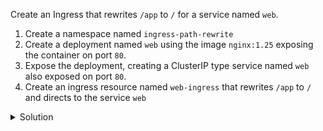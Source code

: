 Create an Ingress that rewrites `/app` to `/` for a service named `web`.

1. Create a namespace named `ingress-path-rewrite`
2. Create a deployment named `web` using the image `nginx:1.25` exposing the container on port `80`.
3. Expose the deployment, creating a ClusterIP type service named `web` also exposed on port `80`.
4. Create an ingress resource named `web-ingress` that rewrites `/app` to `/` and directs to the service `web` 

<details><summary>Solution</summary>
<br>

```bash
kubectl create namespace ingress-path-rewrite
```{{exec}}

```bash
kubectl -n ingress-path-rewrite create deploy web --image=nginx:1.25 --port=80
```{{exec}}

```bash
kubectl -n ingress-path-rewrite expose deploy web --port=80 --target-port=80
```{{exec}}

```bash
cat <<'EOF2' | kubectl apply -f -
apiVersion: networking.k8s.io/v1
kind: Ingress
metadata:
  name: web-ingress
  namespace: ingress-path-rewrite
  annotations:
    nginx.ingress.kubernetes.io/rewrite-target: /
spec:
  ingressClassName: nginx
  rules:
  - host: rewrite.example.com
    http:
      paths:
      - path: /app
        pathType: Prefix
        backend:
          service:
            name: web
            port:
              number: 80
EOF2
```{{exec}}

```bash
kubectl -n ingress-path-rewrite get ingress web-ingress
```{{exec}}

```bash
# just the INTERNAL-IP column for quick reference
NODE_IP=$(kubectl get nodes -o jsonpath='{range .items[*]}{.status.addresses[?(@.type=="InternalIP")].address}{"\n"}{end}')
```{{exec}}

```bash
curl -I -H 'Host: rewrite.example.com' http://$NODE_IP:30000/app
```{{exec}}

</details>
